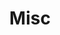 ---
id: iBMbbjltEi6pZeGU1BuWt
title: Misc
desc: A place for information that does not get its own file. 
updated: 1642290849869
created: 1642230201559
---